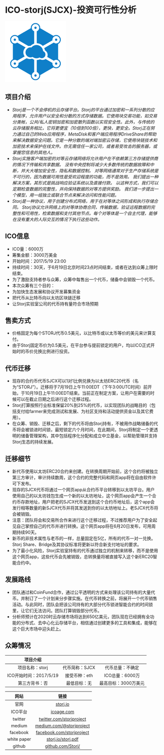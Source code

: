 ICO-storj(SJCX)-投资可行性分析
=====

![storj-logo](../logo/storj-logo.jpg)

项目介绍
----
* *Storj是一个不会停机的云存储平台。Storj的平台通过加密和一系列分散的应用程序，允许用户以安全和分散的方式存储数据。它使用块交易功能，如交易分类帐，公共/私人密钥加密和加密散列函数以实现安全性。此外，与传统的云存储服务相比，它将更便宜（10倍到100倍），更快，更安全。Storj正在努力通过自己的Web应用程序，MetaDisk和客户端应用程序DriveShare的帮助来解决数据安全问题。它是一种分散的端对端加密云存储，它使用块链技术和加密技术来保护在线文件。你无需信任一家公司，或者易受攻击的服务器，或掌握您信息的其他人。*
* *Storj实施客户端加密的对等云存储网络将允许用户在不依赖第三方存储提供商的情况下传输和共享数据。 没有中央控制将减少大多数传统的数据故障和中断，并大大增加安全性，隐私和数据控制。 对等网络通常对于生产存储系统是不可行的，因为数据可用性是受欢迎程度的功能，而不是效用。 我们提出一种解决方案，其形式是挑战响应验证系统以及直接付款。 以这种方式，我们可以定期检查数据的完整性，并向保持数据的对等方提供奖励。 我们进一步提出一个模型，用一组独立或联合节点来解决访问和性能问题。*
* *Storj是一种协议，用于创建分布式网络，用于在对等体之间形成和执行存储合同。 Storj协议允许网络上的对等体协商合同，传输数据，验证远程数据的完整性和可用性，检索数据和支付其他节点。每个对等体是一个自主代理，能够在没有重大的人际交互的情况下执行这些动作。*


ICO信息
-----

* ICO量：6000万
* 筹集金额：3000万美金
* 开始时间：2017/5/19 23:00
* 持续时间：30天，于6月19日北京时间23点时间结束，或者在达到众筹上限时结束。
* 为了激励支持者参与众筹，众筹中每售出一个代币，储备中会销毁一个代币。
* 本次众筹有三个目的：
 * 为加快生态发展和协议开发募集资金
 * 把代币从比特币向以太坊区块链迁移
 * 让Storj实验室公司的代币持有量符合市场预期

售卖方式
------
* 价格固定为每个STORJ代币0.5美元，以比特币或以太币等价的美元来计算支付。
* 由于Storj固定币价为0.5美元，在平台参与提前锁定的用户，均以ICO正式开始时的币价兑换比例进行投资。

代币迁移
-----
* 现存的合约币代币SJCX可以1对1比例兑换为以太坊ERC20代币（名为“STORJ”）。迁移将于7月19日上午11:00EDT（下午3:00UTC时间）前开始，于10月19日上午11:00EDT结束。当前正在制定方案，让用户在需要的时候可以在截止日期之后进行这个迁移过程。
* Storj打算按照行业标准保留20%到25%的代币，以实现团队的战略目的（包括支付给farmer来完成测试和发展、为社区支持和活动提供资金以及其它费用）。
* 在众筹、销毁、迁移之后，剩下的代币将由Storj持有，不被用作战略储备的代币将会被锁进时间锁，最短锁定六个月时间，在此期间，Storj将制定一个更透明的储备管理架构，其中包括程序化分配和成立中立基金，以帮助管理并支持Storj生态的持续发展。

迁移细节
------
* 新代币使用以太坊ERC20合约来创建。在转换周期开始前，这个合约将被独立第三方审计，审计持续数周，这个合约的完整代码和网页app将在自由软件许可下发布。
* 现存的SJCX代币将通过一个网页app从合约币平台转移到以太坊平台。用户使用自己的以太坊钱包生成一个新的以太坊地址，这个网页app会产生一个合约币存款地址，用户把老的SJCX代币发送到这个合约币地址后，这个app会发行相等数量的新SJCX代币并将其发送到你的以太坊地址上。老SJCX代币将会被销毁。
* 注意：团队将会和交易所合作来进行这个迁移过程，不过推荐用户为了安全起见自己掌控自己的代币并进行转换。这个网页app将在6月20日发布，可用周期持续90天。
* 新币的非技术属性与老币的一样，总量固定在5亿，所有的代币一对一兑换。Storj Share、Bridge及其协议标准将更新以符合新支付地址的要求。
* 为了最小化风险，Storj实验室持有的代币通过独立的机制来转移，而不是使用这个网页app，这些代币会先被销毁，总转换量将被直接写入这个新ERC20智能合约中。

发展路线
-----
* 团队通过和CoinFund合作，通过公平透明的方式来处理该公司持有的大量代币。并制订了一个计划来分步骤实施。在代币转换之前，将展开一个代币销售活动。与此同时，团队会把该公司持有的大部分代币锁进智能合约的时间锁里，让它们无法访问。团队打算销毁部分代币。
* 分析师预计在2020时云存储市场将达到650亿美元，团队现在已经拥有全功能的分布式、去中心化云存储平台，相信通过创建更多的工具和集成，能够在这个巨大市场中迎头赶上。

众筹情况
----
|项目介绍|||
|:----:|:------:|:----:|
|项目名称：storj|代币简称：SJCX|代币总量：不确定|
|ICO开始时间：2017/5/19|接受币种：eth|ICO总量：6000万|
|第三方背书：否|最低目标：无|最高目标：3000万美元|


|网站|链接|
|:----:|:------:|
|官网|[storj.io](http://storj.io/index.html)|
|ICO平台|[icoage.com](http://www.icoage.com)|
|twitter|[twitter.com/storjproject](http://www.twitter.com/storjproject)|
|medium|[medium.com/@storjproject](http://www.medium.com/@storjproject)|
|facebook|[facebook.com/storjproject](http://www.facebook.com/storjproject)|
|white paper|[storj.io/storj.pdf](http://storj.io/storj.pdf)|
|github|[github.com/Storj/](http://www.github.com/Storj/)|







